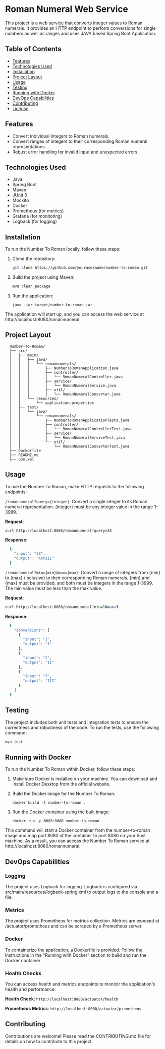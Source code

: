 # Roman Numeral Web Service
This project is a web service that converts integer values to Roman numerals. It provides an HTTP endpoint to perform conversions for single numbers as well as ranges and uses JAVA based Spring Boot Application.

## Table of Contents

- [Features](#features)
- [Technologies Used](#technologies-used)
- [Installation](#installation)
- [Project Layout](#project-layout)
- [Usage](#usage)
- [Testing](#testing)
- [Running with Docker](#running-with-docker)
- [DevOps Capabilities](#devops-capabilities)
- [Contributing](#contributing)
- [License](#license)

## Features

- Convert individual integers to Roman numerals.
- Convert ranges of integers to their corresponding Roman numeral representations.
- Robust error handling for invalid input and unexpected errors.

## Technologies Used

- Java
- Spring Boot
- Maven
- JUnit 5
- Mockito
- Docker
- Prometheus (for metrics)
- Grafana (for monitoring)
- Logback (for logging)

## Installation

To run the Number To Roman locally, follow these steps:

1. Clone the repository:

   ```bash
   git clone https://github.com/yourusername/number-to-roman.git
2. Build the project using Maven:
   ```bash
   mvn clean package
3. Run the application:
   ```
   java -jar target/number-to-roman.jar
The application will start up, and you can access the web service at http://localhost:8080/romannumeral.

## Project Layout
```
  Number-To-Roman/
  ├── src/
  │   ├── main/
  │   │   ├── java/
  │   │   │   └── romannumerals/
  │   │   │       ├── NumberToRomanApplication.java
  │   │   │       ├── controller/
  │   │   │       │   └── RomanNumeralController.java
  │   │   │       ├── service/
  │   │   │       │   └── RomanNumeralService.java
  │   │   │       ├── util/
  │   │   │       │   └── RomanNumeralConverter.java
  │   │   └── resources/
  │   │       └── application.properties
  │   ├── test/
  │   │   └── java/
  │   │       └── romannumerals/
  │   │           ├── NumberToRomanApplicationTests.java
  │   │           ├── controller/
  │   │           │   └── RomanNumeralControllerTest.java
  │   │           ├── service/
  │   │           │   └── RomanNumeralServiceTest.java
  │   │           └── util/
  │   │               └── RomanNumeralConverterTest.java
  ├── Dockerfile
  ├── README.md
  ├── pom.xml
```

## Usage
To use the Number To Roman, make HTTP requests to the following endpoints:

  ```/romannumeral?query={integer}```: Convert a single integer to its Roman numeral representation. {integer} must be any integer value in the range 1-3999.
  
  **Request**: 
  ```bash
  curl http://localhost:8080/romannumeral?query=28
  ```
  **Response**:
  ```bash
    {
      "input": "28",
      "output": "XXVIII"
    }
```

```/romannumeral?min={min}&max={max}```: Convert a range of integers from {min} to {max} (inclusive) to their corresponding Roman numerals. {min} and {max} must be provided, and both must be integers in the range 1-3999. The min value must be less than the max value.

  **Request**: 
  ```bash
  curl http://localhost:8080/romannumeral?min=1&max=3
  ```
  **Response**:
  ```bash
    {
      "conversions": [
        {
          "input": "1",
          "output": "I"
        },
        {
          "input": "2",
          "output": "II"
        },
        {
          "input": "3",
          "output": "III"
        }
      ]
    }
```

## Testing
The project includes both unit tests and integration tests to ensure the correctness and robustness of the code. To run the tests, use the following command:

```bash
mvn test
```

## Running with Docker
To run the Number To Roman within Docker, follow these steps:

1. Make sure Docker is installed on your machine. You can download and install Docker Desktop from the official website.

2. Build the Docker image for the Number To Roman:
   ```
   docker build -t number-to-roman .
   ```
3. Run the Docker container using the built image:
   ```
   docker run -p 8080:8080 number-to-roman
This command will start a Docker container from the number-to-roman image and map port 8080 of the container to port 8080 on your host machine. As a result, you can access the Number To Roman service at http://localhost:8080/romannumeral.

## DevOps Capabilities

### Logging
The project uses Logback for logging. Logback is configured via src/main/resources/logback-spring.xml to output logs to the console and a file.

### Metrics
The project uses Prometheus for metrics collection. Metrics are exposed at /actuator/prometheus and can be scraped by a Prometheus server.

### Docker
To containerize the application, a Dockerfile is provided. Follow the instructions in the "Running with Docker" section to build and run the Docker container.

### Health Checks
You can access health and metrics endpoints to monitor the application's health and performance:

**Health Check**: ```http://localhost:8080/actuator/health```

**Prometheus Metric**s: ```http://localhost:8080/actuator/prometheus```

## Contributing
Contributions are welcome! Please read the CONTRIBUTING.md file for details on how to contribute to this project.




